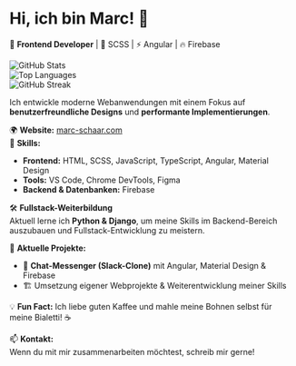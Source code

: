 # Hi, ich bin Marc! 👋  

🚀 **Frontend Developer** | 🎨 SCSS | ⚡ Angular | 🔥 Firebase  


![GitHub Stats](https://github-readme-stats.vercel.app/api?username=marc-schaar&show_icons=true&theme=radical)  
![Top Languages](https://github-readme-stats.vercel.app/api/top-langs/?username=marc-schaar&layout=compact&theme=radical)  
![GitHub Streak](https://github-readme-streak-stats.herokuapp.com/?user=marc-schaar&theme=radical)  

Ich entwickle moderne Webanwendungen mit einem Fokus auf **benutzerfreundliche Designs** und **performante Implementierungen**.  

🌍 **Website:** [marc-schaar.com](https://marc-schaar.com)  
📌 **Skills:**  
- **Frontend:** HTML, SCSS, JavaScript, TypeScript, Angular, Material Design  
- **Tools:** VS Code, Chrome DevTools, Figma  
- **Backend & Datenbanken:** Firebase  

🛠 **Fullstack-Weiterbildung**  
Aktuell lerne ich **Python & Django**, um meine Skills im Backend-Bereich auszubauen und Fullstack-Entwicklung zu meistern.  

🔧 **Aktuelle Projekte:**  
- 💬 **Chat-Messenger (Slack-Clone)** mit Angular, Material Design & Firebase  
- 🏗️ Umsetzung eigener Webprojekte & Weiterentwicklung meiner Skills  

💡 **Fun Fact:** Ich liebe guten Kaffee und mahle meine Bohnen selbst für meine Bialetti! ☕  

📫 **Kontakt:**  
Wenn du mit mir zusammenarbeiten möchtest, schreib mir gerne!  
